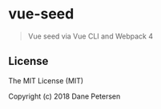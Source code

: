 # vue-seed

> Vue seed via Vue CLI and Webpack 4

## License

The MIT License (MIT)

Copyright (c) 2018 Dane Petersen
